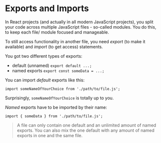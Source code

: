 # Exports and Imports

In React projects (and actually in all modern JavaScript projects), you split your code across multiple JavaScript files - so-called modules. You do this, to keep each file/ module focused and manageable.

To still access functionality in another file, you need *export*  (to make it available) and *import*  (to get access) statements.

You got two different types of exports: 
- default (unnamed)
    `export default ...;`
- named exports
    `export const someData = ...;`

You can import *default* exports like this:
```
import someNameOfYourChoice from './path/to/file.js';
```
Surprisingly, `someNameOfYourChoice`  is totally up to you.


*Named* exports have to be imported by their name:
```
import { someData } from './path/to/file.js'; 
```

> A file can only contain one default and an unlimited amount of named exports. You can also mix the one default with any amount of named exports in one and the same file.
